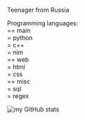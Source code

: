 Teenager from Russia

Programming languages: <br>
== main <br>
= python <br>
= c++ <br>
= nim <br> 
== web <br>
= html <br> 
= css <br>
== misc <br>
= sql <br>
= regex <br>

![my GitHub stats](https://github-readme-stats.vercel.app/api?username=hiikion&show_icons=true&theme=vue-dark)

